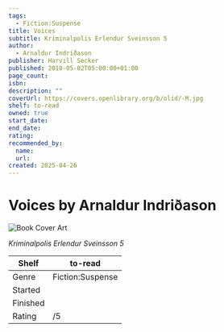 ```yaml
---
tags:
  - Fiction:Suspense
title: Voices
subtitle: Kriminalpolis Erlendur Sveinsson 5
author:
  - Arnaldur Indriðason
publisher: Harvill Secker
published: 2010-05-02T05:00:00+01:00
page_count:
isbn:
description: ""
coverUrl: https://covers.openlibrary.org/b/olid/-M.jpg
shelf: to-read
owned: true
start_date:
end_date:
rating:
recommended_by:
  name:
  url:
created: 2025-04-26
---
```


# Voices by Arnaldur Indriðason

![Book Cover Art](https://covers.openlibrary.org/b/olid/-M.jpg)

_Kriminalpolis Erlendur Sveinsson 5_

| Shelf | to-read |
| --- | --- |
| Genre | Fiction:Suspense |
| Started |  |
| Finished |  |
| Rating | /5 |
